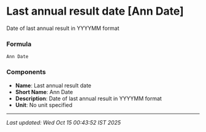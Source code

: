 # Last annual result date [Ann Date]
Date of last annual result in YYYYMM format

### Formula
```text
Ann Date
```


### Components
- **Name**: Last annual result date
- **Short Name**: Ann Date
- **Description**: Date of last annual result in YYYYMM format
- **Unit**: No unit specified

---
*Last updated: Wed Oct 15 00:43:52 IST 2025*
